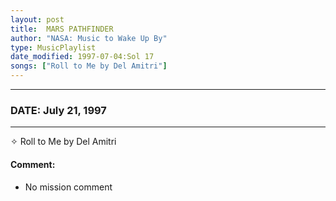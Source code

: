 ```yaml
---
layout: post
title:  MARS PATHFINDER
author: "NASA: Music to Wake Up By"
type: MusicPlaylist
date_modified: 1997-07-04:Sol 17
songs: ["Roll to Me by Del Amitri"]
---
```


----
### DATE: July 21, 1997
----
✧ Roll to Me by Del Amitri

#### Comment:
* No mission comment



<br/>
<center>
	<a target="_blank"
	   href="https://twitter.com/intent/tweet?hashtags=Space,NASA,Playlist,NASAWakeupCalls,SpaceProgram&text={{ page.author}}, '{{ page.songs.first }}' {{ page.title }}, {{ page.date | date: '%B %d, %Y' }}. {{ site.url }}{{ page.url }}&via=nasawakeupcalls"><i class="fab fa-twitter" alt="Tweet this page" style="font-size: 1.3em;"></i></a>
	&nbsp; 	<i class="fas fa-user-astronaut" style="font-size: 1.5em;"></i> &nbsp;
    <a type="amzn" search="'Roll to Me by Del Amitri'" category="popular music">
    <i class="fab fa-amazon" style="font-size: 1.3em;"></i></a>
</center>
